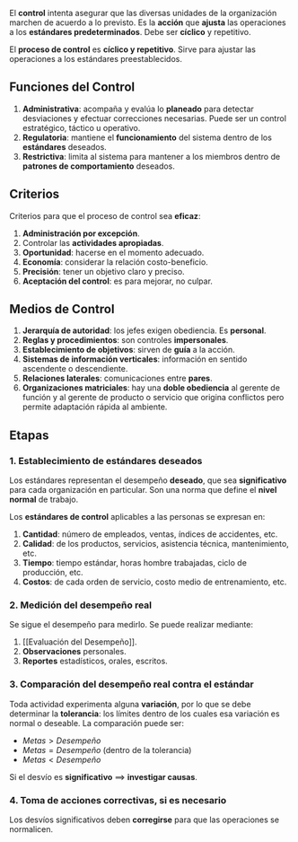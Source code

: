 El **control** intenta asegurar que las diversas unidades de la organización marchen de acuerdo a lo previsto. Es la **acción** que **ajusta** las operaciones a los **estándares predeterminados**. Debe ser **cíclico** y repetitivo.

El **proceso de control** es **cíclico y repetitivo**. Sirve para ajustar las operaciones a los estándares preestablecidos.

## Funciones del Control

1. **Administrativa**: acompaña y evalúa lo **planeado** para detectar desviaciones y efectuar correcciones necesarias. Puede ser un control estratégico, táctico u operativo.
2. **Regulatoria**: mantiene el **funcionamiento** del sistema dentro de los **estándares** deseados.
3. **Restrictiva**: limita al sistema para mantener a los miembros dentro de **patrones de comportamiento** deseados.

## Criterios

Criterios para que el proceso de control sea **eficaz**:

1. **Administración por excepción**.
2. Controlar las **actividades apropiadas**.
3. **Oportunidad**: hacerse en el momento adecuado.
4. **Economía**: considerar la relación costo-beneficio.
5. **Precisión**: tener un objetivo claro y preciso.
6. **Aceptación del control**: es para mejorar, no culpar.

## Medios de Control

1. **Jerarquía de autoridad**: los jefes exigen obediencia. Es **personal**.
2. **Reglas y procedimientos**: son controles **impersonales**.
3. **Establecimiento de objetivos**: sirven de **guía** a la acción.
4. **Sistemas de información verticales**: información en sentido ascendente o descendiente.
5. **Relaciones laterales**: comunicaciones entre **pares**.
6. **Organizaciones matriciales**: hay una **doble obediencia** al gerente de función y al gerente de producto o servicio que origina conflictos pero permite adaptación rápida al ambiente.

## Etapas

### 1. Establecimiento de estándares deseados

Los estándares representan el desempeño **deseado**, que sea **significativo** para cada organización en particular. Son una norma que define el **nivel normal** de trabajo.

Los **estándares de control** aplicables a las personas se expresan en:

1. **Cantidad**: número de empleados, ventas, índices de accidentes, etc.
2. **Calidad**: de los productos, servicios, asistencia técnica, mantenimiento, etc.
3. **Tiempo**: tiempo estándar, horas hombre trabajadas, ciclo de producción, etc.
4. **Costos**: de cada orden de servicio, costo medio de entrenamiento, etc.

### 2. Medición del desempeño real

Se sigue el desempeño para medirlo. Se puede realizar mediante:

1. [[Evaluación del Desempeño]].
2. **Observaciones** personales.
3. **Reportes** estadísticos, orales, escritos.

### 3. Comparación del desempeño real contra el estándar

Toda actividad experimenta alguna **variación**, por lo que se debe determinar la **tolerancia**: los límites dentro de los cuales esa variación es normal o deseable. La comparación puede ser:

- $Metas > Desempeño$
- $Metas = Desempeño$ (dentro de la tolerancia)
- $Metas < Desempeño$

Si el desvío es **significativo** $\implies$ **investigar causas**.

### 4. Toma de acciones correctivas, si es necesario

Los desvíos significativos deben **corregirse** para que las operaciones se normalicen.
